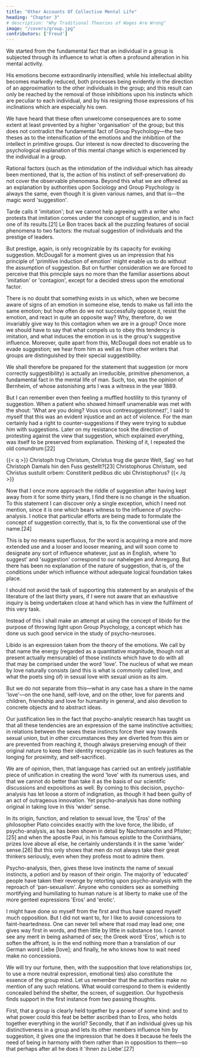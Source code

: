 ```yaml
---
title: "Other Accounts Of Collective Mental Life"
heading: "Chapter 3"
# description: "Why Traditional Theories of Wages Are Wrong"
image: "/covers/group.jpg"
contributors: ['Freud']
---
```



We started from the fundamental fact that an individual in a group is subjected through its influence to what is often a profound alteration in his mental activity. 

His emotions become extraordinarily intensified, while his intellectual ability becomes markedly reduced, both processes being evidently in the direction of an approximation to the other individuals in the group; and this result can only be reached by the removal of those inhibitions upon his instincts which are peculiar to each individual, and by his resigning those expressions of his inclinations which are especially his own. 

We have heard that these often unwelcome consequences are to some extent at least prevented by a higher 'organisation' of the group; but this does not contradict the fundamental fact of Group Psychology—the two theses as to the intensification of the emotions and the inhibition of the intellect in primitive groups. Our interest is now directed to discovering the psychological explanation of this mental change which is experienced by the individual in a group.

Rational factors (such as the intimidation of the individual which has already been mentioned, that is, the action of his instinct of self-preservation) do not cover the observable phenomena. Beyond this what we are offered as an explanation by authorities upon Sociology and Group Psychology is always the same, even though it is given various names, and that is—the magic word 'suggestion'. 

Tarde calls it 'imitation'; but we cannot help agreeing with a writer who protests that imitation comes under the concept of suggestion, and is in fact one of its results.[21] Le Bon traces back all the puzzling features of social phenomena to two factors: the mutual suggestion of individuals and the prestige of leaders. 

But prestige, again, is only recognizable by its capacity for evoking suggestion. McDougall for a moment gives us an impression that his principle of 'primitive induction of emotion' might enable us to do without the assumption of suggestion. But on further consideration we are forced to perceive that this principle says no more than the familiar assertions about 'imitation' or 'contagion', except for a decided stress upon the emotional factor. 

There is no doubt that something exists in us which, when we become aware of signs of an emotion in someone else, tends to make us fall into the same emotion; but how often do we not successfully oppose it, resist the emotion, and react in quite an opposite way? Why, therefore, do we invariably give way to this contagion when we are in a group? Once more we should have to say that what compels us to obey this tendency is imitation, and what induces the emotion in us is the group's suggestive influence. Moreover, quite apart from this, McDougall does not enable us to evade suggestion; we hear from him as well as from other writers that groups are distinguished by their special suggestibility.

We shall therefore be prepared for the statement that suggestion (or more correctly suggestibility) is actually an irreducible, primitive phenomenon, a fundamental fact in the mental life of man. Such, too, was the opinion of Bernheim, of whose astonishing arts I was a witness in the year 1889. 

But I can remember even then feeling a muffled hostility to this tyranny of suggestion. When a patient who showed himself unamenable was met with the shout: 'What are you doing? Vous vous contresuggestionnez!', I said to myself that this was an evident injustice and an act of violence. For the man certainly had a right to counter-suggestions if they were trying to subdue him with suggestions. Later on my resistance took the direction of protesting against the view that suggestion, which explained everything, was itself to be preserved from explanation. Thinking of it, I repeated the old conundrum:[22]

{{< q >}}
Christoph trug Christum,
Christus trug die ganze Welt,
Sag' wo hat Christoph
Damals hin den Fuss gestellt?[23]
Christophorus Christum, sed Christus sustulit orbem:
Constiterit pedibus dic ubi Christophorus?
{{< /q >}}


Now that I once more approach the riddle of suggestion after having kept away from it for some thirty years, I find there is no change in the situation. To this statement I can discover only a single exception, which I need not mention, since it is one which bears witness to the influence of psycho-analysis. I notice that particular efforts are being made to formulate the concept of suggestion correctly, that is, to fix the conventional use of the name.[24] 


This is by no means superfluous, for the word is acquiring a more and more extended use and a looser and looser meaning, and will soon come to designate any sort of influence whatever, just as in English, where 'to suggest' and 'suggestion' correspond to our nahelegen and Anregung. But there has been no explanation of the nature of suggestion, that is, of the conditions under which influence without adequate logical foundation takes place. 

I should not avoid the task of supporting this statement by an analysis of the literature of the last thirty years, if I were not aware that an exhaustive inquiry is being undertaken close at hand which has in view the fulfilment of this very task.

Instead of this I shall make an attempt at using the concept of libido for the purpose of throwing light upon Group Psychology, a concept which has done us such good service in the study of psycho-neuroses.

Libido is an expression taken from the theory of the emotions. We call by that name the energy (regarded as a quantitative magnitude, though not at present actually mensurable) of those instincts which have to do with all that may be comprised under the word 'love'. The nucleus of what we mean by love naturally consists (and this is what is commonly called love, and what the poets sing of) in sexual love with sexual union as its aim. 

But we do not separate from this—what in any case has a share in the name 'love'—on the one hand, self-love, and on the other, love for parents and children, friendship and love for humanity in general, and also devotion to concrete objects and to abstract ideas. 

Our justification lies in the fact that psycho-analytic research has taught us that all these tendencies are an expression of the same instinctive activities; in relations between the sexes these instincts force their way towards sexual union, but in other circumstances they are diverted from this aim or are prevented from reaching it, though always preserving enough of their original nature to keep their identity recognizable (as in such features as the longing for proximity, and self-sacrifice).

We are of opinion, then, that language has carried out an entirely justifiable piece of unification in creating the word 'love' with its numerous uses, and that we cannot do better than take it as the basis of our scientific discussions and expositions as well. By coming to this decision, psycho-analysis has let loose a storm of indignation, as though it had been guilty of an act of outrageous innovation. Yet psycho-analysis has done nothing original in taking love in this 'wider' sense. 

In its origin, function, and relation to sexual love, the 'Eros' of the philosopher Plato coincides exactly with the love force, the libido, of psycho-analysis, as has been shown in detail by Nachmansohn and Pfister;[25] and when the apostle Paul, in his famous epistle to the Corinthians, prizes love above all else, he certainly understands it in the same 'wider' sense.[26] But this only shows that men do not always take their great thinkers seriously, even when they profess most to admire them.

Psycho-analysis, then, gives these love instincts the name of sexual instincts, a potiori and by reason of their origin. The majority of 'educated' people have taken their revenge by retorting upon psycho-analysis with the reproach of 'pan-sexualism'. Anyone who considers sex as something mortifying and humiliating to human nature is at liberty to make use of the more genteel expressions 'Eros' and 'erotic'. 

I might have done so myself from the first and thus have spared myself much opposition. But I did not want to, for I like to avoid concessions to faint-heartedness. One can never tell where that road may lead one; one gives way first in words, and then little by little in substance too. I cannot see any merit in being ashamed of sex; the Greek word 'Eros', which is to soften the affront, is in the end nothing more than a translation of our German word Liebe [love]; and finally, he who knows how to wait need make no concessions.

We will try our fortune, then, with the supposition that love relationships (or, to use a more neutral expression, emotional ties) also constitute the essence of the group mind. Let us remember that the authorities make no mention of any such relations. What would correspond to them is evidently concealed behind the shelter, the screen, of suggestion. Our hypothesis finds support in the first instance from two passing thoughts. 

First, that a group is clearly held together by a power of some kind: and to what power could this feat be better ascribed than to Eros, who holds together everything in the world? Secondly, that if an individual gives up his distinctiveness in a group and lets its other members influence him by suggestion, it gives one the impression that he does it because he feels the need of being in harmony with them rather than in opposition to them—so that perhaps after all he does it 'ihnen zu Liebe'.[27]

